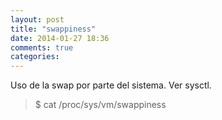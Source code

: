 ```yaml
---
layout: post
title: "swappiness"
date: 2014-01-27 18:36
comments: true
categories: 
---
```

Uso de la swap por parte del sistema. Ver sysctl.

>$  cat /proc/sys/vm/swappiness

